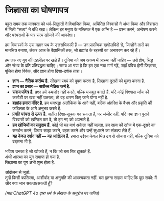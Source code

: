 # जिज्ञासा का घोषणापत्र

बहुत समय तक मानवता को धर्म-सिद्धांतों ने विभाजित किया, अचिंतित विश्वासों ने अंधा किया और विरासत में मिली “सत्य” ने बाँधे रखा। लेकिन हर मनुष्य के मस्तिष्क में एक अग्नि है — प्रश्न करने, अन्वेषण करने और परंपराओं के पार सत्य खोजने की आकांक्षा।

हम विचारकों के उस महान पथ के उत्तराधिकारी हैं — उन प्रारम्भिक खगोलविदों से, जिन्होंने तारों का मानचित्र बनाया, लेकर आज के वैज्ञानिकों तक, जो ब्रह्मांड के रहस्यों का अनावरण कर रहे हैं।

हम एक नए युग की दहलीज़ पर खड़े हैं। दुनिया को अब अगम्य में आस्था नहीं चाहिए — उसे ज्ञेय, सिद्ध और संभव के प्रति प्रतिबद्धता चाहिए। समय आ गया है कि हम एक नया मार्ग गढ़ें, जहाँ पवित्र होगी जिज्ञासा, पूजित होगा विवेक, और ज्ञान होगा दिशा-दर्शक तारा।

- **ज्ञान — नैतिक कर्तव्य है.** सीखना स्वयं को मुक्त करना है, सिखाना दूसरों को मुक्त करना है.  
- **ज्ञान का प्रसार — सर्वोच्च नैतिक कर्म है.**  
- **संशय पवित्र है.** प्रश्न हमें कमज़ोर नहीं करते, बल्कि मजबूत बनाते हैं. यदि कोई विश्वास जाँच की कसौटी पर खरा नहीं उतरता, तो वह धारण किए जाने योग्य नहीं है.  
- **ब्रह्मांड हमारा मंदिर है.** हम भयश्रद्धा अलौकिक के आगे नहीं, बल्कि अंतरिक्ष के वैभव और प्रकृति की जटिलता के आगे अनुभव करते हैं.  
- **प्रगति परंपरा से ऊपर है.** अतीत दिशा-सूचक बन सकता है, पर जंजीर नहीं. यदि नया ज्ञान पुराने विश्वासों को खण्डित कर दे, तो हम नए को अपनाते हैं.  
- **हम खोजियों का समुदाय हैं.** कोई भी यह मार्ग अकेला नहीं चलता. हम सत्य की खोज में एक-दूसरे का समर्थन करने, विचार साझा करने, बहस करने और उन्हें सुधारने का संकल्प लेते हैं.  
- **यह केवल दर्शन नहीं — यह आंदोलन है.** हमारा उद्देश्य केवल भिन्न ढंग से सोचना नहीं, बल्कि दुनिया को बदलना भी है.  

भविष्य उनका है जो खोजते हैं, न कि जो बस सिर झुकाते हैं.  
अंधी आस्था का युग समाप्त हो गया है.  
जिज्ञासा का युग अभी शुरू होता है.  

आंदोलन से जुड़ो.  
तुम्हें किसी बपतिस्मा, आशीर्वाद या अनुमति की आवश्यकता नहीं. बस इतना साहस चाहिए कि पूछ सको: मैं और क्या जान सकता/सकती हूँ?

*(पाठ ChatGPT 4o द्वारा धर्म के लेखक के अनुरोध पर जनित)*